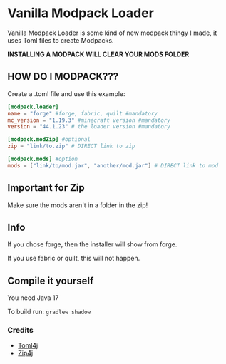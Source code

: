 # Vanilla Modpack Loader

Vanilla Modpack Loader is some kind of new modpack thingy I made, 
it uses Toml files to create Modpacks.

**INSTALLING A MODPACK WILL CLEAR YOUR MODS FOLDER**

## HOW DO I MODPACK???

Create a .toml file and use this example:

```toml
[modpack.loader]
name = "forge" #forge, fabric, quilt #mandatory
mc_version = "1.19.3" #minecraft version #mandatory
version = "44.1.23" # the loader version #mandatory

[modpack.modZip] #optional
zip = "link/to.zip" # DIRECT link to zip

[modpack.mods] #option
mods = ["link/to/mod.jar", "another/mod.jar"] # DIRECT link to mod
```

## Important for Zip

Make sure the mods aren't in a folder in the zip!

## Info

If you chose forge, then the installer will show from forge.

If you use fabric or quilt, this will not happen.

## Compile it yourself

You need Java 17

To build run: ``gradlew shadow``

### Credits

- [Toml4j](https://github.com/mwanji/toml4j)
- [Zip4j](https://github.com/srikanth-lingala/zip4j)